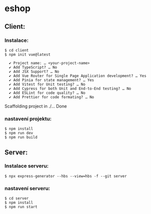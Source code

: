 # eshop

## Client:
  ### Instalace:
    $ cd client
    $ npm init vue@latest
    
      ✔ Project name: … <your-project-name>
      ✔ Add TypeScript? … No
      ✔ Add JSX Support? … No
      ✔ Add Vue Router for Single Page Application development? … Yes
      ✔ Add Pinia for state management? … Yes
      ✔ Add Vitest for Unit testing? … No
      ✔ Add Cypress for both Unit and End-to-End testing? … No
      ✔ Add ESLint for code quality? … No
      ✔ Add Prettier for code formating? … No

Scaffolding project in ./<your-project-name>...
Done
  ### nastavení projektu:
    $ npm install
    $ npm run dev
    $ npm run build

## Server:
  ### Instalace serveru:
    $ npx express-generator --hbs --view=hbs -f --git server
  ### nastavení serveru:
    $ cd server
    $ npm install
    $ npm run start
